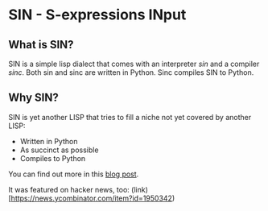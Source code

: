 # SIN - S-expressions INput

## What is SIN?
SIN is a simple lisp dialect that comes with an interpreter *sin* and a compiler *sinc*.
Both sin and sinc are written in Python. Sinc compiles SIN to Python.

## Why SIN?
SIN is yet another LISP that tries to fill a niche not yet covered by another LISP:

* Written in Python
* As succinct as possible
* Compiles to Python

You can find out more in this [blog post](https://bernhardkausler.wordpress.com/2009/11/28/sinc-%E2%80%94-the-tiniest-lisp-compiler-to-python/).

It was featured on hacker news, too:
(link)[https://news.ycombinator.com/item?id=1950342)
